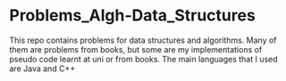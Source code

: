 # Problems_Algh-Data_Structures
This repo contains problems for data structures and algorithms. Many of them are problems from books, but some are my implementations of pseudo code learnt at uni or from books.
The main languages that I used are Java and C++
